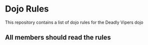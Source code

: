 Dojo Rules
==========

This repository contains a list of dojo rules for the Deadly Vipers dojo
## All members should read the rules
